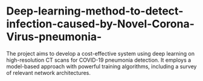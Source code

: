 # Deep-learning-method-to-detect-infection-caused-by-Novel-Corona-Virus-pneumonia-
 The project aims to develop a cost-effective system using deep learning on high-resolution CT scans for COVID-19 pneumonia detection. It employs a model-based approach with powerful training algorithms, including a survey of relevant network architectures.
